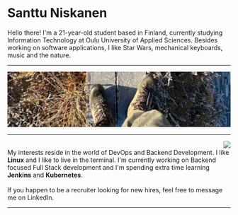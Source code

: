 # Santtu Niskanen

Hello there! I'm a 21-year-old student based in Finland, currently studying Information Technology at Oulu University of Applied Sciences.
Besides working on software applications, I like Star Wars, mechanical keyboards, music and the nature.

---

<p align="center">
    <img src="linkedinheader.jpeg">
</p>

---
<img align="right" src="https://github-readme-stats.vercel.app/api/top-langs/?username=santtuniskanen&hide_progress=true&theme=merko">
<br clear="left">
My interests reside in the world of DevOps and Backend Development. I like <strong>Linux</strong> and I like to live in the terminal.
I'm currently working on Backend focused Full Stack development and I'm spending extra time learning <strong>Jenkins</strong> and <strong>Kubernetes</strong>.
<br><br>
If you happen to be a recruiter looking for new hires, feel free to message me on LinkedIn.

---
